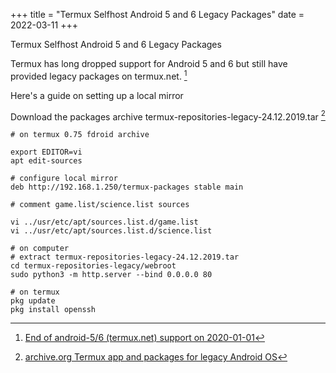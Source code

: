 +++
title = "Termux Selfhost Android 5 and 6 Legacy Packages"
date = 2022-03-11
+++

Termux Selfhost Android 5 and 6 Legacy Packages

Termux has long dropped support for Android 5 and 6 but still have provided legacy packages on termux.net. [^1]

Here's a guide on setting up a local mirror

Download the packages archive termux-repositories-legacy-24.12.2019.tar [^2]

```
# on termux 0.75 fdroid archive

export EDITOR=vi
apt edit-sources

# configure local mirror
deb http://192.168.1.250/termux-packages stable main

# comment game.list/science.list sources

vi ../usr/etc/apt/sources.list.d/game.list
vi ../usr/etc/apt/sources.list.d/science.list

# on computer
# extract termux-repositories-legacy-24.12.2019.tar
cd termux-repositories-legacy/webroot
sudo python3 -m http.server --bind 0.0.0.0 80

# on termux
pkg update
pkg install openssh
```

[^1]: [End of android-5/6 (termux.net) support on 2020-01-01](https://github.com/termux/termux-packages/issues/4467)
[^2]: [archive.org Termux app and packages for legacy Android OS](https://archive.org/details/termux-repositories-legacy)